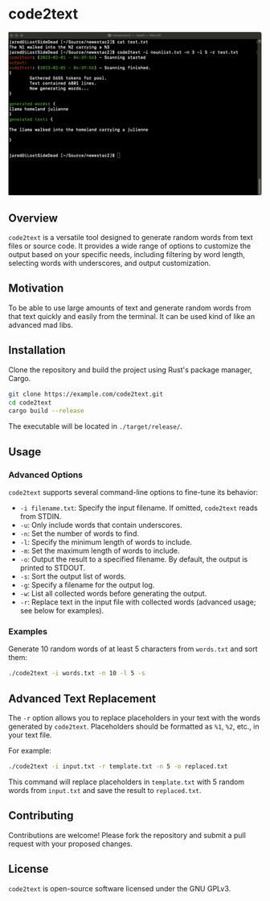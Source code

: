 # code2text

![ScreenShot1](https://github.com/lostjared/code2text/blob/main/images/ss.png?raw=true "screenshot1")

## Overview
`code2text` is a versatile tool designed to generate random words from text files or source code. It provides a wide range of options to customize the output based on your specific needs, including filtering by word length, selecting words with underscores, and output customization.

## Motivation
To be able to use large amounts of text and generate random words from that text quickly and easily from the terminal. It can be used kind of like an advanced mad libs.

## Installation
Clone the repository and build the project using Rust's package manager, Cargo.

```bash
git clone https://example.com/code2text.git
cd code2text
cargo build --release
```

The executable will be located in `./target/release/`.

## Usage

### Advanced Options
`code2text` supports several command-line options to fine-tune its behavior:

- `-i filename.txt`: Specify the input filename. If omitted, `code2text` reads from STDIN.
- `-u`: Only include words that contain underscores.
- `-n`: Set the number of words to find.
- `-l`: Specify the minimum length of words to include.
- `-m`: Set the maximum length of words to include.
- `-o`: Output the result to a specified filename. By default, the output is printed to STDOUT.
- `-s`: Sort the output list of words.
- `-g`: Specify a filename for the output log.
- `-w`: List all collected words before generating the output.
- `-r`: Replace text in the input file with collected words (advanced usage; see below for examples).

### Examples
Generate 10 random words of at least 5 characters from `words.txt` and sort them:

```bash
./code2text -i words.txt -n 10 -l 5 -s
```

## Advanced Text Replacement
The `-r` option allows you to replace placeholders in your text with the words generated by `code2text`. Placeholders should be formatted as `%1`, `%2`, etc., in your text file.

For example:

```bash
./code2text -i input.txt -r template.txt -n 5 -o replaced.txt
```

This command will replace placeholders in `template.txt` with 5 random words from `input.txt` and save the result to `replaced.txt`.

## Contributing
Contributions are welcome! Please fork the repository and submit a pull request with your proposed changes.

## License
`code2text` is open-source software licensed under the GNU GPLv3.


